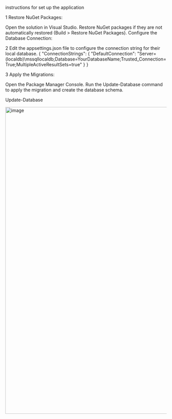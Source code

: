 instructions for set up the application

1 Restore NuGet Packages:

  Open the solution in Visual Studio.
  Restore NuGet packages if they are not automatically restored (Build > Restore NuGet Packages).
  Configure the Database Connection:

2 Edit the appsettings.json file to configure the connection string for their local database.
  {
      "ConnectionStrings": {
          "DefaultConnection": "Server=(localdb)\\mssqllocaldb;Database=YourDatabaseName;Trusted_Connection=True;MultipleActiveResultSets=true"
      }
  }

3 Apply the Migrations:

  Open the Package Manager Console.
  Run the Update-Database command to apply the migration and create the database schema.

  Update-Database

  <img width="956" alt="image" src="https://github.com/afsalms715/TaskManagementSystem-Assignment/assets/81500617/013d880c-523b-4773-afb2-0f69b673fc2b">
